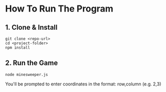 # How To Run The Program
## 1. Clone & Install

```
git clone <repo-url>
cd <project-folder>
npm install
```

## 2. Run the Game

```
node minesweeper.js
```

You'll be prompted to enter coordinates in the format: row,column (e.g. 2,3)